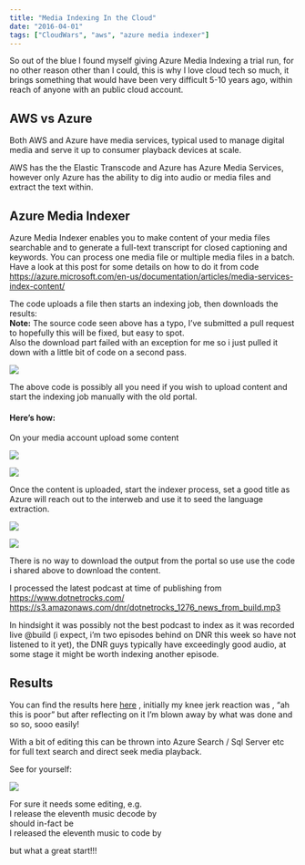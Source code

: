 ```yaml
---
title: "Media Indexing In the Cloud"
date: "2016-04-01"
tags: ["CloudWars", "aws", "azure media indexer"]
---
```


So out of the blue I found myself giving Azure Media Indexing a trial run, for no other reason other than I could, this is why I love cloud tech so much, it brings something that would have been very difficult 5-10 years ago, within reach of anyone with an public cloud account.

## AWS vs Azure

Both AWS and Azure have media services, typical used to manage digital media and serve it up to consumer playback devices at scale.

AWS has the the Elastic Transcode and Azure has Azure Media Services, however only Azure has the ability to dig into audio or media files and extract the text within.

## Azure Media Indexer

Azure Media Indexer enables you to make content of your media files searchable and to generate a full-text transcript for closed captioning and keywords. You can process one media file or multiple media files in a batch. Have a look at this post for some details on how to do it from code <https://azure.microsoft.com/en-us/documentation/articles/media-services-index-content/>

The code uploads a file then starts an indexing job, then downloads the results:  
**Note:** The source code seen above has a typo, I’ve submitted a pull request to hopefully this will be fixed, but easy to spot.  
Also the download part failed with an exception for me so i just pulled it down with a little bit of code on a second pass.

![](/images/./image.axd?picture=image_thumb_414.png)

The above code is possibly all you need if you wish to upload content and start the indexing job manually with the old portal.

#### Here’s how:

On your media account upload some content

![](/images/./image.axd?picture=image_thumb_415.png)

![](/images/./image.axd?picture=image_thumb_416.png)

Once the content is uploaded, start the indexer process, set a good title as Azure will reach out to the interweb and use it to seed the language extraction.

![](/images/./image.axd?picture=image_thumb_417.png)

![](/images/./image.axd?picture=image_thumb_418.png)

There is no way to download the output from the portal so use use the code i shared above to download the content.

I processed the latest podcast at time of publishing from <https://www.dotnetrocks.com/>  
<https://s3.amazonaws.com/dnr/dotnetrocks_1276_news_from_build.mp3>

In hindsight it was possibly not the best podcast to index as it was recorded live @build (i expect, i’m two episodes behind on DNR this week so have not listened to it yet), the DNR guys typically have exceedingly good audio, at some stage it might be worth indexing another episode.

## Results

You can find the results here [here](/data/dotnetrocks_1276_news_from_build.zip) , initially my knee jerk reaction was , “ah this is poor” but after reflecting on it I’m blown away by what was done and so so, sooo easily!

With a bit of editing this can be thrown into Azure Search / Sql Server etc for full text search and direct seek media playback.

See for yourself:

![](/images/./image.axd?picture=image_thumb_419.png)

For sure it needs some editing, e.g.  
I release the eleventh music decode by  
should in-fact be  
I released the eleventh music to code by

but what a great start!!!
